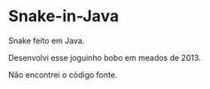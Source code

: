 # Snake-in-Java

Snake feito em Java.

Desenvolvi esse joguinho bobo em meados de 2013.

Não encontrei o código fonte.
